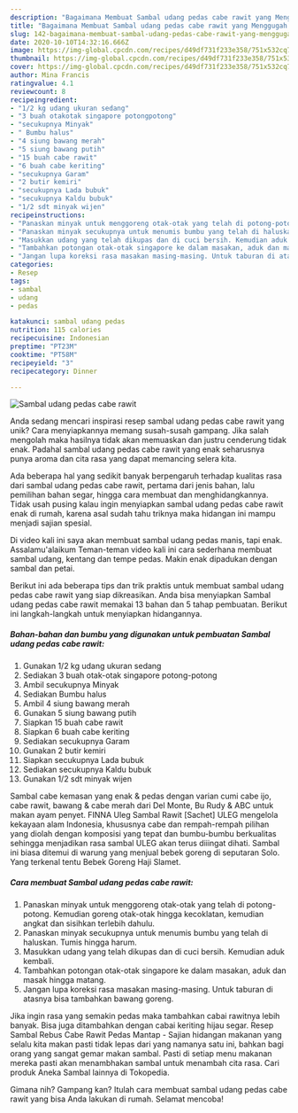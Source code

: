 ```yaml
---
description: "Bagaimana Membuat Sambal udang pedas cabe rawit yang Menggugah Selera"
title: "Bagaimana Membuat Sambal udang pedas cabe rawit yang Menggugah Selera"
slug: 142-bagaimana-membuat-sambal-udang-pedas-cabe-rawit-yang-menggugah-selera
date: 2020-10-10T14:32:16.666Z
image: https://img-global.cpcdn.com/recipes/d49df731f233e358/751x532cq70/sambal-udang-pedas-cabe-rawit-foto-resep-utama.jpg
thumbnail: https://img-global.cpcdn.com/recipes/d49df731f233e358/751x532cq70/sambal-udang-pedas-cabe-rawit-foto-resep-utama.jpg
cover: https://img-global.cpcdn.com/recipes/d49df731f233e358/751x532cq70/sambal-udang-pedas-cabe-rawit-foto-resep-utama.jpg
author: Mina Francis
ratingvalue: 4.1
reviewcount: 8
recipeingredient:
- "1/2 kg udang ukuran sedang"
- "3 buah otakotak singapore potongpotong"
- "secukupnya Minyak"
- " Bumbu halus"
- "4 siung bawang merah"
- "5 siung bawang putih"
- "15 buah cabe rawit"
- "6 buah cabe keriting"
- "secukupnya Garam"
- "2 butir kemiri"
- "secukupnya Lada bubuk"
- "secukupnya Kaldu bubuk"
- "1/2 sdt minyak wijen"
recipeinstructions:
- "Panaskan minyak untuk menggoreng otak-otak yang telah di potong-potong. Kemudian goreng otak-otak hingga kecoklatan, kemudian angkat dan sisihkan terlebih dahulu."
- "Panaskan minyak secukupnya untuk menumis bumbu yang telah di haluskan. Tumis hingga harum."
- "Masukkan udang yang telah dikupas dan di cuci bersih. Kemudian aduk kembali."
- "Tambahkan potongan otak-otak singapore ke dalam masakan, aduk dan masak hingga matang."
- "Jangan lupa koreksi rasa masakan masing-masing. Untuk taburan di atasnya bisa tambahkan bawang goreng."
categories:
- Resep
tags:
- sambal
- udang
- pedas

katakunci: sambal udang pedas 
nutrition: 115 calories
recipecuisine: Indonesian
preptime: "PT23M"
cooktime: "PT58M"
recipeyield: "3"
recipecategory: Dinner

---
```



![Sambal udang pedas cabe rawit](https://img-global.cpcdn.com/recipes/d49df731f233e358/751x532cq70/sambal-udang-pedas-cabe-rawit-foto-resep-utama.jpg)

Anda sedang mencari inspirasi resep sambal udang pedas cabe rawit yang unik? Cara menyiapkannya memang susah-susah gampang. Jika salah mengolah maka hasilnya tidak akan memuaskan dan justru cenderung tidak enak. Padahal sambal udang pedas cabe rawit yang enak seharusnya punya aroma dan cita rasa yang dapat memancing selera kita.

Ada beberapa hal yang sedikit banyak berpengaruh terhadap kualitas rasa dari sambal udang pedas cabe rawit, pertama dari jenis bahan, lalu pemilihan bahan segar, hingga cara membuat dan menghidangkannya. Tidak usah pusing kalau ingin menyiapkan sambal udang pedas cabe rawit enak di rumah, karena asal sudah tahu triknya maka hidangan ini mampu menjadi sajian spesial.

Di video kali ini saya akan membuat sambal udang pedas manis, tapi enak. Assalamu&#39;alaikum Teman-teman video kali ini cara sederhana membuat sambal udang, kentang dan tempe pedas. Makin enak dipadukan dengan sambal dan petai.


Berikut ini ada beberapa tips dan trik praktis untuk membuat sambal udang pedas cabe rawit yang siap dikreasikan. Anda bisa menyiapkan Sambal udang pedas cabe rawit memakai 13 bahan dan 5 tahap pembuatan. Berikut ini langkah-langkah untuk menyiapkan hidangannya.

<!--inarticleads1-->

##### Bahan-bahan dan bumbu yang digunakan untuk pembuatan Sambal udang pedas cabe rawit:

1. Gunakan 1/2 kg udang ukuran sedang
1. Sediakan 3 buah otak-otak singapore potong-potong
1. Ambil secukupnya Minyak
1. Sediakan  Bumbu halus
1. Ambil 4 siung bawang merah
1. Gunakan 5 siung bawang putih
1. Siapkan 15 buah cabe rawit
1. Siapkan 6 buah cabe keriting
1. Sediakan secukupnya Garam
1. Gunakan 2 butir kemiri
1. Siapkan secukupnya Lada bubuk
1. Sediakan secukupnya Kaldu bubuk
1. Gunakan 1/2 sdt minyak wijen


Sambal cabe kemasan yang enak &amp; pedas dengan varian cumi cabe ijo, cabe rawit, bawang &amp; cabe merah dari Del Monte, Bu Rudy &amp; ABC untuk makan ayam penyet. FINNA Uleg Sambal Rawit [Sachet] ULEG mengelola kekayaan alam Indonesia, khususnya cabe dan rempah-rempah pilihan yang diolah dengan komposisi yang tepat dan bumbu-bumbu berkualitas sehingga menjadikan rasa sambal ULEG akan terus diiingat dihati. Sambal ini biasa ditemui di warung yang menjual bebek goreng di seputaran Solo. Yang terkenal tentu Bebek Goreng Haji Slamet. 

<!--inarticleads2-->

##### Cara membuat Sambal udang pedas cabe rawit:

1. Panaskan minyak untuk menggoreng otak-otak yang telah di potong-potong. Kemudian goreng otak-otak hingga kecoklatan, kemudian angkat dan sisihkan terlebih dahulu.
1. Panaskan minyak secukupnya untuk menumis bumbu yang telah di haluskan. Tumis hingga harum.
1. Masukkan udang yang telah dikupas dan di cuci bersih. Kemudian aduk kembali.
1. Tambahkan potongan otak-otak singapore ke dalam masakan, aduk dan masak hingga matang.
1. Jangan lupa koreksi rasa masakan masing-masing. Untuk taburan di atasnya bisa tambahkan bawang goreng.


Jika ingin rasa yang semakin pedas maka tambahkan cabai rawitnya lebih banyak. Bisa juga ditambahkan dengan cabai keriting hijau segar. Resep Sambal Rebus Cabe Rawit Pedas Mantap - Sajian hidangan makanan yang selalu kita makan pasti tidak lepas dari yang namanya satu ini, bahkan bagi orang yang sangat gemar makan sambal. Pasti di setiap menu makanan mereka pasti akan menambhakan sambal untuk menambah cita rasa. Cari produk Aneka Sambal lainnya di Tokopedia. 

Gimana nih? Gampang kan? Itulah cara membuat sambal udang pedas cabe rawit yang bisa Anda lakukan di rumah. Selamat mencoba!
